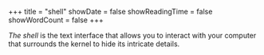+++
title = "shell"
showDate = false
showReadingTime = false
showWordCount = false
+++

*The shell* is the text interface that allows you to interact with your computer that surrounds the kernel to hide its intricate details.